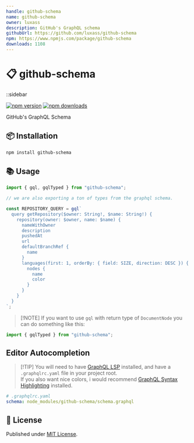 ```yaml
---
handle: github-schema
name: github-schema
owner: luxass
description: GitHub's GraphQL schema
githubUrl: https://github.com/luxass/github-schema
npm: https://www.npmjs.com/package/github-schema
downloads: 1108
---
```


# 📋 github-schema

::sidebar

[![npm version][npm-version-src]][npm-version-href]
[![npm downloads][npm-downloads-src]][npm-downloads-href]

GitHub's GraphQL Schema

## 📦 Installation

```sh
npm install github-schema
```

## 📚 Usage

```ts
import { gql, gqlTyped } from "github-schema";

// we are also exporting a ton of types from the graphql schema.

const REPOSITORY_QUERY = gql`
  query getRepository($owner: String!, $name: String!) {
    repository(owner: $owner, name: $name) {
      nameWithOwner
      description
      pushedAt
      url
      defaultBranchRef {
        name
      }
      languages(first: 1, orderBy: { field: SIZE, direction: DESC }) {
        nodes {
          name
          color
        }
      }
    }
  }
`;
```

> \[!NOTE]
> If you want to use `gql` with return type of `DocumentNode` you can do something like this:

```ts
import { gqlTyped } from "github-schema";
```

## Editor Autocompletion

> \[!TIP]
> You will need to have [GraphQL LSP](https://marketplace.visualstudio.com/items?itemName=GraphQL.vscode-graphql) installed, and have a `.graphqlrc.yaml` file in your project root.\
> If you also want nice colors, i would recommend [GraphQL Syntax Highlighting](https://marketplace.visualstudio.com/items?itemName=GraphQL.vscode-graphql-syntax) installed.

```yaml
# .graphqlrc.yaml
schema: node_modules/github-schema/schema.graphql
```

## 📄 License

Published under [MIT License](https://github.com/luxass/github-schema/blob/main/LICENSE).

<!-- Badges -->

[npm-version-src]: https://img.shields.io/npm/v/github-schema?style=flat&colorA=18181B&colorB=4169E1
[npm-version-href]: https://npmjs.com/package/github-schema
[npm-downloads-src]: https://img.shields.io/npm/dm/github-schema?style=flat&colorA=18181B&colorB=4169E1
[npm-downloads-href]: https://npmjs.com/package/github-schema
